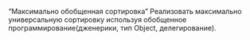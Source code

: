 “Максимально обобщенная сортировка”
Реализовать максимально универсальную сортировку используя обобщенное программирование(дженерики, тип Object, делегирование).
